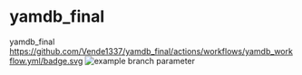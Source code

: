 # yamdb_final
yamdb_final
https://github.com/Vende1337/yamdb_final/actions/workflows/yamdb_workflow.yml/badge.svg
![example branch parameter](https://github.com/Vende1337/yamdb_final/actions/workflows/yamdb_workflow.yml/badge.svg)